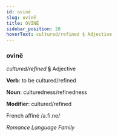 ```yaml
---
id: ovinë
slug: ovinë
title: OVİNË
sidebar_position: 20
hoverText: cultured/refined § Adjective
---
```


### ovinë

*cultured/refined* **§** Adjective

**Verb**: to be cultured/refined

**Noun**: culturedness/refinedness

**Modifier**: cultured/refined

French affiné /a.fi.ne/

*Romance Language Family*